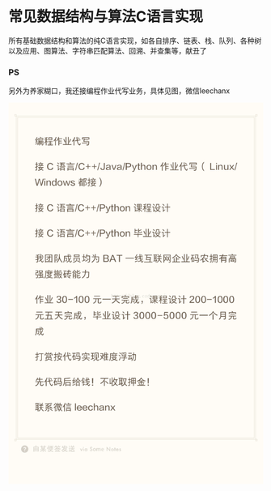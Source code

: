 # 常见数据结构与算法C语言实现
所有基础数据结构和算法的纯C语言实现，如各自排序、链表、栈、队列、各种树以及应用、图算法、字符串匹配算法、回溯、并查集等，献丑了

### PS

另外为养家糊口，我还接编程作业代写业务，具体见图，微信leechanx

![result1](Pictures/info.png)
